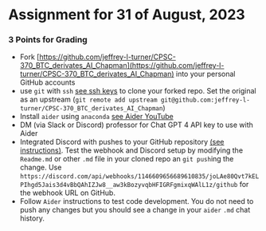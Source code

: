 # Assignment for 31 of August, 2023

### 3 Points for Grading

* Fork [https://github.com/jeffrey-l-turner/CPSC-370_BTC_derivates_AI_Chapman](https://github.com/jeffrey-l-turner/CPSC-370_BTC_derivates_AI_Chapman) into your personal GitHub accounts
* use `git` with `ssh` [see ssh keys](https://docs.github.com/en/authentication/connecting-to-github-with-ssh/about-ssh) to clone your forked repo. Set the original as an upstream (`git remote add upstream git@github.com:jeffrey-l-turner/CPSC-370_BTC_derivates_AI_Chapman`) 
* Install `aider` using `anaconda` [see Aider YouTube](https://youtu.be/df8afeb1FY8?si=wFqF5w6vcjMVskXx&t=35)
* DM (via Slack or Discord) professor for Chat GPT 4 API key to use with Aider
* Integrated Discord with pushes to your GitHub repository [(see instructions)](https://dev.to/inezabonte/how-to-get-github-notifications-on-your-discord-server-2j9o). Test the webhook and Discord setup by modifying the `Readme.md` or other `.md` file in your cloned repo an `git push`ing the change. Use `https://discord.com/api/webhooks/1146609656689610835/joLAe80Qvt7kELPIhgd5Jais3d4vBbQAhIZJw8__aw3kBozyvqbHFIGRFgmixqWAlL1z/github` for the webhook URL on GitHub.
* Follow `Aider` instructions to test code development. You do not need to push any changes but you should see a change in your `aider` `.md` chat history.
